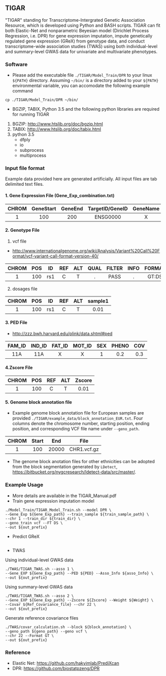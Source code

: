## TIGAR
"TIGAR" standing for Transcriptome-Intergrated Genetic Association Resource, which is developed using Python and BASH scripts. TIGAR can fit both Elastic-Net and nonparametric Beyesian model (Dirichlet Process Regression, i.e. DPR) for gene expression imputation, impute genetically regulated gene expression (GReX) from genotype data, and conduct transcriptome-wide association studies (TWAS) using both individual-level and summary-level GWAS data for univariate and multivariate phenotypes.

### Software

- Please add the executable file `./TIGAR/Model_Train/DPR` to your linux `${PATH}` directory. Assuming `~/bin/` is a directory added to your `${PATH}` environmental variable, you can accomodate the following example command

```
cp ./TIGAR/Model_Train/DPR ~/bin/
```

- BGZIP, TABIX, Python 3.5 and the following python libraries are required for running TIGAR
1. BGZIP: http://www.htslib.org/doc/bgzip.html 
2. TABIX: http://www.htslib.org/doc/tabix.html 
3. python 3.5 
   - dfply
   - io
   - subprocess
   - multiprocess

### Input file format
Example data provided here are generated artificially. All input files are tab delimited text files.


#### 1. Gene Expression File (Gene_Exp_combination.txt)
| CHROM | GeneStart | GeneEnd | TargetID/GeneID | GeneName | sample1 |
|:-----:|:---------:|:-------:|:---------------:|:--------:|:-------:|
|   1   |    100    |   200   |     ENSG0000    |     X    |   0.2   |


#### 2. Genotype File
1) vcf file
- http://www.internationalgenome.org/wiki/Analysis/Variant%20Call%20Format/vcf-variant-call-format-version-40/

| CHROM | POS |  ID | REF | ALT | QUAL | FILTER | INFO | FORMAT |  sample1 |
|:-----:|:---:|:---:|:---:|:---:|:----:|:------:|:----:|:------:|:--------:|
|   1   | 100 | rs1 |  C  |  T  |   .  |  PASS  |   .  |  GT:DS | 0/0:0.01 |

2) dosages file

| CHROM | POS |  ID | REF | ALT | sample1 |
|:-----:|:---:|:---:|:---:|:---:|:-------:|
|   1   | 100 | rs1 |  C  |  T  |   0.01  |

#### 3. PED File
- http://zzz.bwh.harvard.edu/plink/data.shtml#ped

| FAM_ID | IND_ID | FAT_ID | MOT_ID | SEX | PHENO | COV |
|:------:|:------:|:------:|:------:|:---:|:-----:|:---:|
|   11A  |   11A  |    X   |    X   |  1  |  0.2  | 0.3 |

#### 4.Zscore File

| CHROM | POS | REF | ALT | Zscore |
|:-----:|:---:|:---:|:---:|:------:|
|   1   | 100 |  C  |  T  |  0.01  |

#### 5. Genome block annotation file
- Example genome block annotation file for European samples are provided `./TIGAR/example_data/block_annotation_EUR.txt`. Four columns denote the chromosome number, starting position, ending position, and corresponding VCF file name under `--geno_path`.

| CHROM | Start | End | File |
|:-----:|:---------:|:-------:|:---------------:|
|   1   |    100    | 20000   |  CHR1.vcf.gz    |

- The genome block anotation files for other ethnicities can be adopted from the block segmentation generated by `LDetect`, https://bitbucket.org/nygcresearch/ldetect-data/src/master/.


### Example Usage 
- More details are available in the TIGAR_Manual.pdf
- Train gene expression imputation model
```
./Model_Train/TIGAR_Model_Train.sh --model DPR \
--Gene_Exp ${Gene_Exp_path} --train_sample ${train_sample_path} \
--chr 1 --train_dir ${train_dir} \
--geno_train vcf --FT DS \
--out ${out_prefix}
```

- Predict GReX
```

```

- TWAS

Using individual-level GWAS data
```
./TWAS/TIGAR_TWAS.sh --asso 1 \
--Gene_EXP ${Gene_Exp_path} --PED ${PED} --Asso_Info ${asso_Info} \
--out ${out_prefix}
```

Using summary-level GWAS data
```
./TWAS/TIGAR_TWAS.sh --asso 2 \
--Gene_EXP ${Gene_Exp_path} --Zscore ${Zscore} --Weight ${Weight} \
--Covar ${Ref_Covariance_file} --chr 22 \
--out ${out_prefix}
```

Generate reference covariance files
```
./TWAS/covar_calculation.sh --block ${block_annotation} \
--geno_path ${geno_path} --geno vcf \
--chr 22 --Format GT \
--out ${out_prefix}
```

### Reference
- Elastic Net: https://github.com/hakyimlab/PrediXcan  
- DPR: https://github.com/biostatpzeng/DPR
